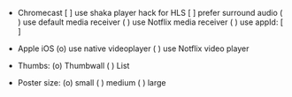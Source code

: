 
* Chromecast
  [ ] use shaka player hack for HLS
  [ ] prefer surround audio
  ( ) use default media receiver
  ( ) use Notflix media receiver
  ( ) use appId: [   ]

* Apple iOS
  (o) use native videoplayer
  ( ) use Notflix video player

* Thumbs:
  (o) Thumbwall
  ( ) List

* Poster size:
  (o) small
  ( ) medium
  ( ) large

